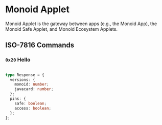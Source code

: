 # Monoid Applet

Monoid Applet is the gateway between apps (e.g., the Monoid App), the Monoid Safe Applet, and Monoid Ecosystem Applets.

## ISO-7816 Commands

### `0x20` Hello

```json

```

```ts
type Response = {
  versions: {
    monoid: number;
    javacard: number;
  };
  pins: {
    safe: boolean;
    access: boolean;
  };
};
```
